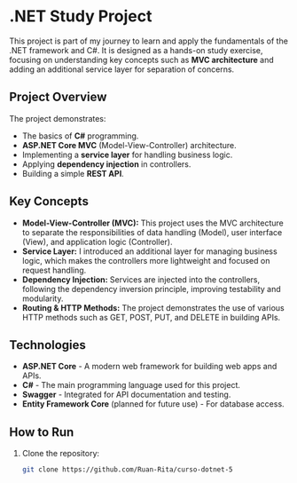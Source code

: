 # .NET Study Project

This project is part of my journey to learn and apply the fundamentals of the .NET framework and C#. It is designed as a hands-on study exercise, focusing on understanding key concepts such as **MVC architecture** and adding an additional service layer for separation of concerns.

## Project Overview

The project demonstrates:

- The basics of **C#** programming.
- **ASP.NET Core MVC** (Model-View-Controller) architecture.
- Implementing a **service layer** for handling business logic.
- Applying **dependency injection** in controllers.
- Building a simple **REST API**.

## Key Concepts

- **Model-View-Controller (MVC):** This project uses the MVC architecture to separate the responsibilities of data handling (Model), user interface (View), and application logic (Controller).
- **Service Layer:** I introduced an additional layer for managing business logic, which makes the controllers more lightweight and focused on request handling.
- **Dependency Injection:** Services are injected into the controllers, following the dependency inversion principle, improving testability and modularity.
- **Routing & HTTP Methods:** The project demonstrates the use of various HTTP methods such as GET, POST, PUT, and DELETE in building APIs.

## Technologies

- **ASP.NET Core** - A modern web framework for building web apps and APIs.
- **C#** - The main programming language used for this project.
- **Swagger** - Integrated for API documentation and testing.
- **Entity Framework Core** (planned for future use) - For database access.

## How to Run

1. Clone the repository:
   ```bash
   git clone https://github.com/Ruan-Rita/curso-dotnet-5
